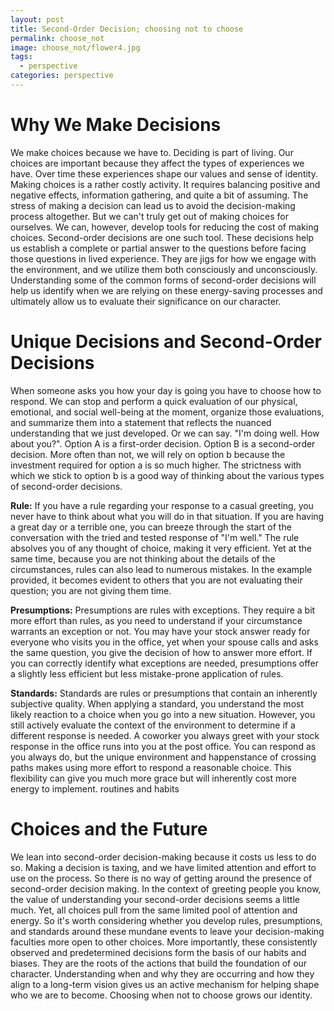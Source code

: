 ```yaml
---
layout: post
title: Second-Order Decision; choosing not to choose
permalink: choose_not
image: choose_not/flower4.jpg
tags:
  - perspective
categories: perspective
---
```


# Why We Make Decisions

We make choices because we have to. Deciding is part of living. Our choices are important because they affect the types of experiences we have. Over time these experiences shape our values and sense of identity. Making choices is a rather costly activity. It requires balancing positive and negative effects, information gathering, and quite a bit of assuming. The stress of making a decision can lead us to avoid the decision-making process altogether. But we can't truly get out of making choices for ourselves. We can, however, develop tools for reducing the cost of making choices. Second-order decisions are one such tool. These decisions help us establish a complete or partial answer to the questions before facing those questions in lived experience. They are jigs for how we engage with the environment, and we utilize them both consciously and unconsciously. Understanding some of the common forms of second-order decisions will help us identify when we are relying on these energy-saving processes and ultimately allow us to evaluate their significance on our character.

# Unique Decisions and Second-Order Decisions

When someone asks you how your day is going you have to choose how to respond. We can stop and perform a quick evaluation of our physical, emotional, and social well-being at the moment, organize those evaluations, and summarize them into a statement that reflects the nuanced understanding that we just developed. Or we can say. "I'm doing well. How about you?". Option A is a first-order decision. Option B is a second-order decision. More often than not, we will rely on option b because the investment required for option a is so much higher. The strictness with which we stick to option b is a good way of thinking about the various types of second-order decisions.

**Rule:** If you have a rule regarding your response to a casual greeting, you never have to think about what you will do in that situation. If you are having a great day or a terrible one, you can breeze through the start of the conversation with the tried and tested response of "I'm well." The rule absolves you of any thought of choice, making it very efficient. Yet at the same time, because you are not thinking about the details of the circumstances, rules can also lead to numerous mistakes. In the example provided, it becomes evident to others that you are not evaluating their question; you are not giving them time.

**Presumptions:** Presumptions are rules with exceptions. They require a bit more effort than rules, as you need to understand if your circumstance warrants an exception or not. You may have your stock answer ready for everyone who visits you in the office, yet when your spouse calls and asks the same question, you give the decision of how to answer more effort. If you can correctly identify what exceptions are needed, presumptions offer a slightly less efficient but less mistake-prone application of rules.

**Standards:** Standards are rules or presumptions that contain an inherently subjective quality. When applying a standard, you understand the most likely reaction to a choice when you go into a new situation. However, you still actively evaluate the context of the environment to determine if a different response is needed. A coworker you always greet with your stock response in the office runs into you at the post office. You can respond as you always do, but the unique environment and happenstance of crossing paths makes using more effort to respond a reasonable choice. This flexibility can give you much more grace but will inherently cost more energy to implement. routines and habits

# Choices and the Future

We lean into second-order decision-making because it costs us less to do so. Making a decision is taxing, and we have limited attention and effort to use on the process. So there is no way of getting around the presence of second-order decision making. In the context of greeting people you know, the value of understanding your second-order decisions seems a little much. Yet, all choices pull from the same limited pool of attention and energy. So it's worth considering whether you develop rules, presumptions, and standards around these mundane events to leave your decision-making faculties more open to other choices. More importantly, these consistently observed and predetermined decisions form the basis of our habits and biases. They are the roots of the actions that build the foundation of our character. Understanding when and why they are occurring and how they align to a long-term vision gives us an active mechanism for helping shape who we are to become. Choosing when not to choose grows our identity.
